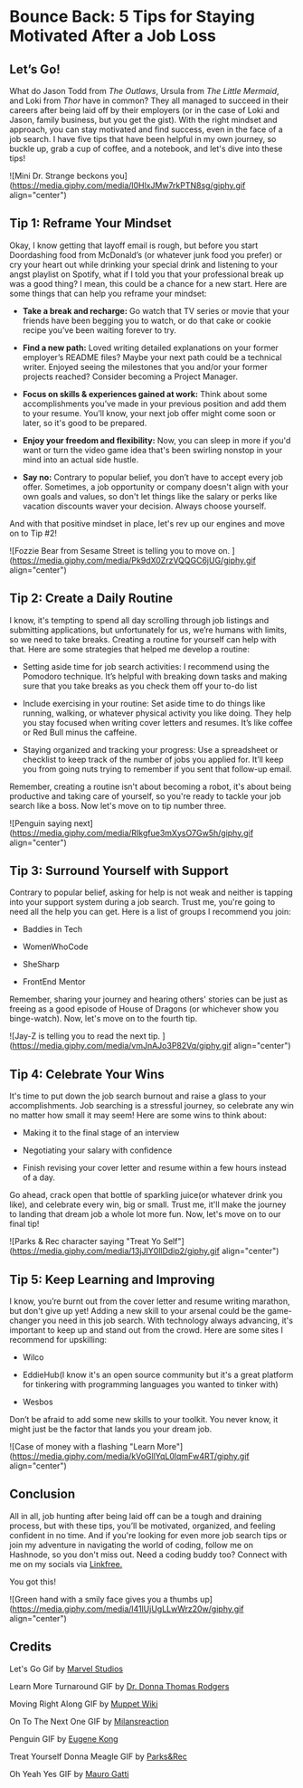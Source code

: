 # Bounce Back: 5 Tips for Staying Motivated After a Job Loss

## Let’s Go!

What do Jason Todd from *The Outlaws*, Ursula from *The Little Mermaid*, and Loki from *Thor* have in common? They all managed to succeed in their careers after being laid off by their employers (or in the case of Loki and Jason, family business, but you get the gist). With the right mindset and approach, you can stay motivated and find success, even in the face of a job search. I have five tips that have been helpful in my own journey, so buckle up, grab a cup of coffee, and a notebook, and let's dive into these tips!

![Mini Dr. Strange beckons you](https://media.giphy.com/media/l0HlxJMw7rkPTN8sg/giphy.gif align="center")

## Tip 1: Reframe Your Mindset

Okay, I know getting that layoff email is rough, but before you start Doordashing food from McDonald’s (or whatever junk food you prefer) or cry your heart out while drinking your special drink and listening to your angst playlist on Spotify, what if I told you that your professional break up was a good thing? I mean, this could be a chance for a new start. Here are some things that can help you reframe your mindset:

* **Take a break and recharge:** Go watch that TV series or movie that your friends have been begging you to watch, or do that cake or cookie recipe you’ve been waiting forever to try.
    
* **Find a new path:** Loved writing detailed explanations on your former employer’s README files? Maybe your next path could be a technical writer. Enjoyed seeing the milestones that you and/or your former projects reached? Consider becoming a Project Manager.
    
* **Focus on skills & experiences gained at work:** Think about some accomplishments you’ve made in your previous position and add them to your resume. You’ll know, your next job offer might come soon or later, so it's good to be prepared.
    
* **Enjoy your freedom and flexibility:** Now, you can sleep in more if you'd want or turn the video game idea that's been swirling nonstop in your mind into an actual side hustle.
    
* **Say no:** Contrary to popular belief, you don’t have to accept every job offer. Sometimes, a job opportunity or company doesn't align with your own goals and values, so don't let things like the salary or perks like vacation discounts waver your decision. Always choose yourself.
    

And with that positive mindset in place, let's rev up our engines and move on to Tip #2!

![Fozzie Bear from Sesame Street is telling you to move on. ](https://media.giphy.com/media/Pk9dX0ZrzVQQGC6jUG/giphy.gif align="center")

## Tip 2: Create a Daily Routine

I know, it's tempting to spend all day scrolling through job listings and submitting applications, but unfortunately for us, we’re humans with limits, so we need to take breaks. Creating a routine for yourself can help with that. Here are some strategies that helped me develop a routine:

* Setting aside time for job search activities: I recommend using the Pomodoro technique. It’s helpful with breaking down tasks and making sure that you take breaks as you check them off your to-do list
    
* Include exercising in your routine: Set aside time to do things like running, walking, or whatever physical activity you like doing. They help you stay focused when writing cover letters and resumes. It’s like coffee or Red Bull minus the caffeine.
    
* Staying organized and tracking your progress: Use a spreadsheet or checklist to keep track of the number of jobs you applied for. It’ll keep you from going nuts trying to remember if you sent that follow-up email.
    

Remember, creating a routine isn't about becoming a robot, it's about being productive and taking care of yourself, so you're ready to tackle your job search like a boss. Now let's move on to tip number three.

![Penguin saying next](https://media.giphy.com/media/RIkgfue3mXysO7Gw5h/giphy.gif align="center")

## Tip 3: Surround Yourself with Support

Contrary to popular belief, asking for help is not weak and neither is tapping into your support system during a job search. Trust me, you're going to need all the help you can get. Here is a list of groups I recommend you join:

* Baddies in Tech
    
* WomenWhoCode
    
* SheSharp
    
* FrontEnd Mentor
    

Remember, sharing your journey and hearing others' stories can be just as freeing as a good episode of House of Dragons (or whichever show you binge-watch). Now, let's move on to the fourth tip.

![Jay-Z is telling you to read the next tip. ](https://media.giphy.com/media/vmJnAJo3P82Vq/giphy.gif align="center")

## Tip 4: Celebrate Your Wins

It's time to put down the job search burnout and raise a glass to your accomplishments. Job searching is a stressful journey, so celebrate any win no matter how small it may seem! Here are some wins to think about:

* Making it to the final stage of an interview
    
* Negotiating your salary with confidence
    
* Finish revising your cover letter and resume within a few hours instead of a day.
    

Go ahead, crack open that bottle of sparkling juice(or whatever drink you like), and celebrate every win, big or small. Trust me, it'll make the journey to landing that dream job a whole lot more fun. Now, let's move on to our final tip!

![Parks & Rec character saying "Treat Yo Self"](https://media.giphy.com/media/13jJIY0llDdip2/giphy.gif align="center")

## Tip 5: Keep Learning and Improving

I know, you’re burnt out from the cover letter and resume writing marathon, but don't give up yet! Adding a new skill to your arsenal could be the game-changer you need in this job search. With technology always advancing, it's important to keep up and stand out from the crowd. Here are some sites I recommend for upskilling:

* Wilco
    
* EddieHub(I know it's an open source community but it's a great platform for tinkering with programming languages you wanted to tinker with)
    
* Wesbos
    

Don’t be afraid to add some new skills to your toolkit. You never know, it might just be the factor that lands you your dream job.

![Case of money with a flashing "Learn More"](https://media.giphy.com/media/kVoGllYqL0lqmFw4RT/giphy.gif align="center")

## Conclusion

All in all, job hunting after being laid off can be a tough and draining process, but with these tips, you’ll be motivated, organized, and feeling confident in no time. And if you're looking for even more job search tips or join my adventure in navigating the world of coding, follow me on Hashnode, so you don't miss out. Need a coding buddy too? Connect with me on my socials via [Linkfree.](https://linkfree.eddiehub.io/CBID2)

You got this!

![Green hand with a smily face gives you a thumbs up](https://media.giphy.com/media/l41lUjUgLLwWrz20w/giphy.gif align="center")

## Credits

Let's Go Gif by [Marvel Studios](https://media.giphy.com/media/l0HlxJMw7rkPTN8sg/giphy.gif)

Learn More Turnaround GIF by [Dr. Donna Thomas Rodgers](https://media.giphy.com/media/kVoGllYqL0lqmFw4RT/giphy.gif)

Moving Right Along GIF by [Muppet Wiki](https://media.giphy.com/media/Pk9dX0ZrzVQQGC6jUG/giphy.gif)

On To The Next One GIF by [Milansreaction](https://media.giphy.com/media/vmJnAJo3P82Vq/giphy.gif)

Penguin GIF by [Eugene Kong](https://media.giphy.com/media/RIkgfue3mXysO7Gw5h/giphy.gif)

Treat Yourself Donna Meagle GIF by [Parks&Rec](https://media.giphy.com/media/19Ik3PuuqoFnhTTfEi/giphy.gif)

Oh Yeah Yes GIF by [Mauro Gatti](https://media.giphy.com/media/l41lUjUgLLwWrz20w/giphy.gif)